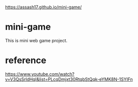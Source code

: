 https://assash17.github.io/mini-game/

# mini-game
This is mini web game project.

# reference
https://www.youtube.com/watch?v=V3QsSrldHqI&list=PLcqDmjxt30RtqbStQqk-eYMK8N-1SYIFn
